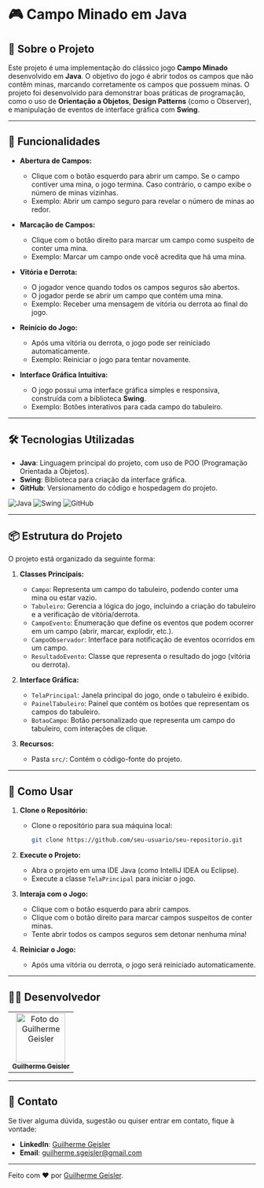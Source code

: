 # 🎮 Campo Minado em Java

## 📖 Sobre o Projeto

Este projeto é uma implementação do clássico jogo **Campo Minado** desenvolvido em **Java**. O objetivo do jogo é abrir todos os campos que não contêm minas, marcando corretamente os campos que possuem minas. O projeto foi desenvolvido para demonstrar boas práticas de programação, como o uso de **Orientação a Objetos**, **Design Patterns** (como o Observer), e manipulação de eventos de interface gráfica com **Swing**.

---

## 🚀 Funcionalidades

- **Abertura de Campos:**  
  - Clique com o botão esquerdo para abrir um campo. Se o campo contiver uma mina, o jogo termina. Caso contrário, o campo exibe o número de minas vizinhas.  
  - Exemplo: Abrir um campo seguro para revelar o número de minas ao redor.

- **Marcação de Campos:**  
  - Clique com o botão direito para marcar um campo como suspeito de conter uma mina.  
  - Exemplo: Marcar um campo onde você acredita que há uma mina.

- **Vitória e Derrota:**  
  - O jogador vence quando todos os campos seguros são abertos.  
  - O jogador perde se abrir um campo que contém uma mina.  
  - Exemplo: Receber uma mensagem de vitória ou derrota ao final do jogo.

- **Reinício do Jogo:**  
  - Após uma vitória ou derrota, o jogo pode ser reiniciado automaticamente.  
  - Exemplo: Reiniciar o jogo para tentar novamente.

- **Interface Gráfica Intuitiva:**  
  - O jogo possui uma interface gráfica simples e responsiva, construída com a biblioteca **Swing**.  
  - Exemplo: Botões interativos para cada campo do tabuleiro.

---

## 🛠️ Tecnologias Utilizadas

- **Java**: Linguagem principal do projeto, com uso de POO (Programação Orientada a Objetos).  
- **Swing**: Biblioteca para criação da interface gráfica.  
- **GitHub**: Versionamento do código e hospedagem do projeto.  

![Java](https://img.shields.io/badge/Java-ED8B00?style=for-the-badge&logo=openjdk&logoColor=white) ![Swing](https://img.shields.io/badge/Swing-ED8B00?style=for-the-badge&logo=java&logoColor=white) ![GitHub](https://img.shields.io/badge/GitHub-100000?style=for-the-badge&logo=github&logoColor=white)

---

## 📦 Estrutura do Projeto

O projeto está organizado da seguinte forma:  

1. **Classes Principais:**  
   - `Campo`: Representa um campo do tabuleiro, podendo conter uma mina ou estar vazio.  
   - `Tabuleiro`: Gerencia a lógica do jogo, incluindo a criação do tabuleiro e a verificação de vitória/derrota.  
   - `CampoEvento`: Enumeração que define os eventos que podem ocorrer em um campo (abrir, marcar, explodir, etc.).  
   - `CampoObservador`: Interface para notificação de eventos ocorridos em um campo.  
   - `ResultadoEvento`: Classe que representa o resultado do jogo (vitória ou derrota).  

2. **Interface Gráfica:**  
   - `TelaPrincipal`: Janela principal do jogo, onde o tabuleiro é exibido.  
   - `PainelTabuleiro`: Painel que contém os botões que representam os campos do tabuleiro.  
   - `BotaoCampo`: Botão personalizado que representa um campo do tabuleiro, com interações de clique.  

3. **Recursos:**  
   - Pasta `src/`: Contém o código-fonte do projeto.  

---

## 🎯 Como Usar

1. **Clone o Repositório:**  
   - Clone o repositório para sua máquina local:  
     ```bash
     git clone https://github.com/seu-usuario/seu-repositorio.git
     ```

2. **Execute o Projeto:**  
   - Abra o projeto em uma IDE Java (como IntelliJ IDEA ou Eclipse).  
   - Execute a classe `TelaPrincipal` para iniciar o jogo.  

3. **Interaja com o Jogo:**  
   - Clique com o botão esquerdo para abrir campos.  
   - Clique com o botão direito para marcar campos suspeitos de conter minas.  
   - Tente abrir todos os campos seguros sem detonar nenhuma mina!  

4. **Reiniciar o Jogo:**  
   - Após uma vitória ou derrota, o jogo será reiniciado automaticamente.  

---

## 🧑‍💻 Desenvolvedor

<table>
  <tr>
    <td align="center">
      <a href="https://www.linkedin.com/in/guilhermegeisler/">
        <img src="https://avatars.githubusercontent.com/u/53203780?s=400&u=9a85ac6d2d3c55a872ab0bafd1d38d8bd0da5cc4&v=4" width="100px;" alt="Foto do Guilherme Geisler"/><br>
        <sub>
          <b>Guilherme Geisler</b>
        </sub>
      </a>
    </td>
  </tr>
</table>

---

## 📧 Contato

Se tiver alguma dúvida, sugestão ou quiser entrar em contato, fique à vontade:  

- **LinkedIn**: [Guilherme Geisler](https://www.linkedin.com/in/guilhermegeisler/)  
- **Email**: [guilherme.sgeisler@gmail.com](mailto:guilherme.sgeisler@gmail.com)  

---

Feito com ❤️ por [Guilherme Geisler](https://www.linkedin.com/in/guilhermegeisler/).
